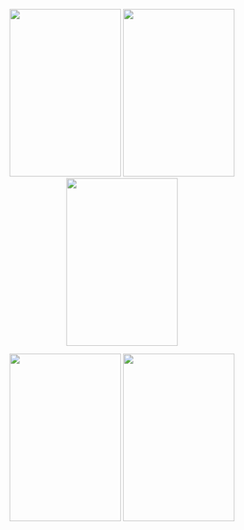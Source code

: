 
<p align="center">
<img src="https://github.com/beyzabektas/Uzay_Macerasi_Oyun/assets/91256847/135fc8fb-50a9-4f81-8168-0183388540ba" width="200" height="300" />
<img src="https://github.com/beyzabektas/Uzay_Macerasi_Oyun/assets/91256847/f91818da-eefe-4651-8dbf-d89fa9188c2f" width="200" height="300" />
<img src="https://github.com/beyzabektas/Uzay_Macerasi_Oyun/assets/91256847/eade00f1-0381-4391-a468-6e280f404f07" width="200" height="300" />
</p>


<p align="center">
<img src="https://github.com/beyzabektas/Uzay_Macerasi_Oyun/assets/91256847/3034e32e-ebaf-4c4a-b623-5e6c0e2ccd15" width="200" height="300" />
<img src="https://github.com/beyzabektas/Uzay_Macerasi_Oyun/assets/91256847/b6e421c9-ef26-4b73-a1a2-3038e259614c" width="200" height="300" />
</p>


